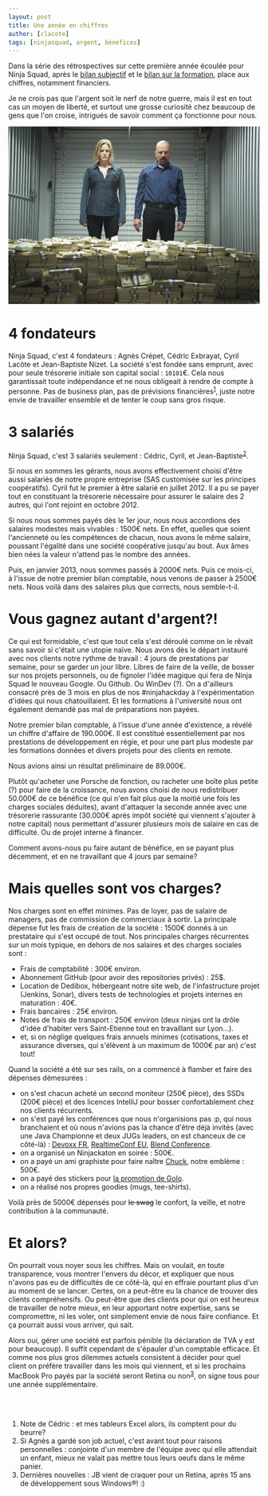 ```yaml
---
layout: post
title: Une année en chiffres
author: [clacote]
tags: [ninjasquad, argent, bénéfices]
---
```


Dans la série des rétrospectives sur cette première année écoulée pour Ninja Squad,
après le [bilan subjectif](/2013/08/22/ninja-squad-1-an/) et le [bilan sur la formation](/2013/09/11/rentree-des-ninjas/), place aux chiffres, notamment financiers.

Je ne crois pas que l'argent soit le nerf de notre guerre, mais il est en tout cas un moyen de liberté,
et surtout une grosse curiosité chez beaucoup de gens que l'on croise, intrigués de savoir comment ça fonctionne pour nous.

<p style="text-align: center;"><img class="img-polaroid" src="/assets/images/breaking-bad-money.jpg" alt="Money!" /></p>

# 4 fondateurs

Ninja Squad, c'est 4 fondateurs&nbsp;: Agnès Crépet, Cédric Exbrayat, Cyril Lacôte et Jean-Baptiste Nizet.
La société s'est fondée sans emprunt, avec pour seule trésorerie initiale son capital social&nbsp;: `10101`€.
Cela nous garantissait toute indépendance et ne nous obligeait à rendre de compte à personne.
Pas de business plan, pas de prévisions financières<sup><a href="#footnote-1">1</a></sup>, juste notre envie de travailler ensemble et de tenter le coup sans gros risque.


# 3 salariés

Ninja Squad, c'est 3 salariés seulement&nbsp;: Cédric, Cyril, et Jean-Baptiste<sup><a href="#footnote-2">2</a></sup>.

Si nous en sommes les gérants, nous avons effectivement choisi d'être aussi salariés de notre propre entreprise (SAS customisée sur les principes coopératifs).
Cyril fut le premier à être salarié en juillet 2012.
Il a pu se payer tout en constituant la trésorerie nécessaire pour assurer le salaire des 2 autres, qui l'ont rejoint en octobre 2012.

Si nous nous sommes payés dès le 1er jour, nous nous accordions des salaires modestes mais vivables&nbsp;: 1500€ nets.
En effet, quelles que soient l'ancienneté ou les compétences de chacun, nous avons le même salaire, poussant l'égalité dans une société coopérative jusqu'au bout. Aux âmes bien nées la valeur n'attend pas le nombre des années.

Puis, en janvier 2013, nous sommes passés à 2000€ nets. Puis ce mois-ci, à l'issue de notre premier bilan comptable, nous venons de passer à 2500€ nets. Nous voilà dans des salaires plus que corrects, nous semble-t-il.

# Vous gagnez autant d'argent?!

Ce qui est formidable, c'est que tout cela s'est déroulé comme on le rêvait sans savoir si c'était une utopie naïve. Nous avons dès le départ instauré avec nos clients notre rythme de travail&nbsp;: 4 jours de prestations par semaine, pour se garder un jour libre. Libres de faire de la veille, de bosser sur nos projets personnels, ou de fignoler l'idée magique qui fera de Ninja Squad le nouveau Google. Ou Github. Ou WinDev (?). On a d'ailleurs consacré près de 3 mois en plus de nos #ninjahackday à l'expérimentation d'idées qui nous chatouillaient. Et les formations à l'université nous ont également demandé pas mal de préparations non payées.

Notre premier bilan comptable, à l'issue d'une année d'existence, a révélé un chiffre d'affaire de 190.000€. Il est constitué essentiellement par nos prestations de développement en régie, et pour une part plus modeste par les formations données et divers projets pour des clients en remote.

Nous avions ainsi un résultat préliminaire de 89.000€.

Plutôt qu'acheter une Porsche de fonction, ou racheter une boîte plus petite (?) pour faire de la croissance, nous avons choisi de nous redistribuer 50.000€ de ce bénéfice (ce qui n'en fait plus que la moitié une fois les charges sociales déduites), avant d'attaquer la seconde année avec une trésorerie rassurante (30.000€ après impôt société qui viennent s'ajouter à notre capital) nous permettant d'assurer plusieurs mois de salaire en cas de difficulté. Ou de projet interne à financer.

Comment avons-nous pu faire autant de bénéfice, en se payant plus décemment, et en ne travaillant que 4 jours par semaine?

# Mais quelles sont vos charges?

Nos charges sont en effet minimes. Pas de loyer, pas de salaire de managers, pas de commission de commerciaux à sortir. La principale dépense fut les frais de création de la société&nbsp;: 1500€ donnés à un prestataire qui s'est occupé de tout. Nos principales charges récurrentes sur un mois typique, en dehors de nos salaires et des charges sociales sont&nbsp;:

- Frais de comptabilité&nbsp;: 300€ environ.
- Abonnement GitHub (pour avoir des repositories privés)&nbsp;: 25$.
- Location de Dedibox, hébergeant notre site web, de l'infastructure projet (Jenkins, Sonar), divers tests de technologies et projets internes en maturation&nbsp;: 40€.
- Frais bancaires&nbsp;: 25€ environ.
- Notes de frais de transport&nbsp;: 250€ environ (deux ninjas ont la drôle d'idée d'habiter vers Saint-Etienne tout en travaillant sur Lyon...).
- et, si on néglige quelques frais annuels minimes (cotisations, taxes et assurance diverses, qui s'élèvent à un maximum de 1000€ par an) c'est tout!

Quand la société a été sur ses rails, on a commencé à flamber et faire des dépenses démesurées&nbsp;:
- on s'est chacun acheté un second moniteur (250€ pièce), des SSDs (200€ pièce) et des licences IntelliJ pour bosser confortablement chez nos clients récurrents.
- on s'est payé les conférences que nous n'organisions pas&nbsp;:p, qui nous branchaient et où nous n'avions pas la chance d'être déjà invités (avec une Java Championne et deux JUGs leaders, on est chanceux de ce côté-là)&nbsp;: [Devoxx FR](http://devoxx.fr), [RealtimeConf EU](http://realtimeconf.eu/), [Blend Conference](http://www.blendconference.com/).
- on a organisé un Ninjackaton en soirée&nbsp;: 500€.
- on a payé un ami graphiste pour faire naître [Chuck](/2013/08/28/3d-pixel-art/), notre emblème&nbsp;: 500€.
- on a payé des stickers pour [la promotion de Golo](http://golo-lang.org/news/2013/04/29/viral-marketing-thanks-to-ninjasquad/).
- on a réalisé nos propres goodies (mugs, tee-shirts).

Voilà près de 5000€ dépensés pour <span style="text-decoration:line-through;">le swag</span> le confort, la veille, et notre contribution à la communauté.

# Et alors?

On pourrait vous noyer sous les chiffres. Mais on voulait, en toute transparence, vous montrer l'envers du décor, et expliquer que nous n'avons pas eu de difficultés de ce côté-là, qui en effraie pourtant plus d'un au moment de se lancer.
Certes, on a peut-être eu la chance de trouver des clients compréhensifs. Ou peut-être que des clients pour qui on est heureux de travailler de notre mieux, en leur apportant notre expertise, sans se compromettre, ni les voler, ont simplement envie de nous faire confiance. Et ça pourrait aussi vous arriver, qui sait.

Alors oui, gérer une société est parfois pénible (la déclaration de TVA y est pour beaucoup). Il suffit cependant de s'épauler d'un comptable efficace.
Et comme nos plus gros dilemmes actuels consistent à décider pour quel client on préfère travailler dans les mois qui viennent, et si les prochains MacBook Pro payés par la société seront Retina ou non<sup><a href="#footnote-3">3</a></sup>, on signe tous pour une année supplémentaire.

<br/>
<br/>

<ol class="footnote">
	<li id="footnote-1">
		Note de Cédric&nbsp;: et mes tableurs Excel alors, ils comptent pour du beurre?
	</li>
	<li id="footnote-2">
		Si Agnès a gardé son job actuel, c'est avant tout pour raisons personnelles&nbsp;:
		conjointe d'un membre de l'équipe avec qui elle attendait un enfant, mieux ne valait pas mettre tous leurs oeufs dans le même panier.
	</li>
	<li id="footnote-3">
		Dernières nouvelles&nbsp;: JB vient de craquer pour un Retina, après 15 ans de développement sous Windows&reg;! :)
	</li>
</ol>

